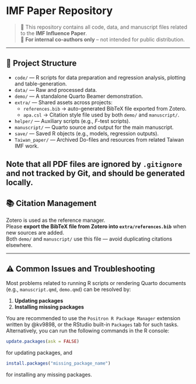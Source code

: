 # IMF Paper Repository

> 📁 This repository contains all code, data, and manuscript files related to the **IMF Influence Paper**.  
> 🛑 **For internal co-authors only** – not intended for public distribution.

---

## 📂 Project Structure

- `code/` — R scripts for data preparation and regression analysis, plotting and table-generation.
- `data/` — Raw and processed data.
- `demo/` — A standalone Quarto Beamer demonstration.
- `extra/` — Shared assets across projects:
  - `references.bib` → auto-generated BibTeX file exported from Zotero.
  - `apa.csl` → Citation style file used by both `demo/` and `manuscript/`.
- `helper/` — Auxiliary scripts (e.g., $F$-test scripts).
- `manuscript/` — Quarto source and output for the main manuscript.
- `save/` — Saved R objects (e.g., models, regression outputs).
- `Taiwan_paper/` — Archived Do-files and resources from related Taiwan IMF work.

Note that all PDF files are ignored by `.gitignore` and not tracked by Git, and should be generated locally.
---

## 📚 Citation Management

Zotero is used as the reference manager.  
Please **export the BibTeX file from Zotero into `extra/references.bib`** when new sources are added.  
Both `demo/` and `manuscript/` use this file — avoid duplicating citations elsewhere.

---

## ⚠️ Common Issues and Troubleshooting

Most problems related to running R scripts or rendering Quarto documents (e.g., `manuscript.qmd`, `demo.qmd`) can be resolved by:

1. **Updating packages**
2. **Installing missing packages**

You are recommended to use the `Positron R Package Manager` extension written by @kv9898, or the RStudio built-in `Packages` tab for such tasks. Alternatively, you can run the following commands in the R console:

```r
update.packages(ask = FALSE)
```

for updating packages, and

```r
install.packages("missing_package_name")
```

for installing any missing packages.
